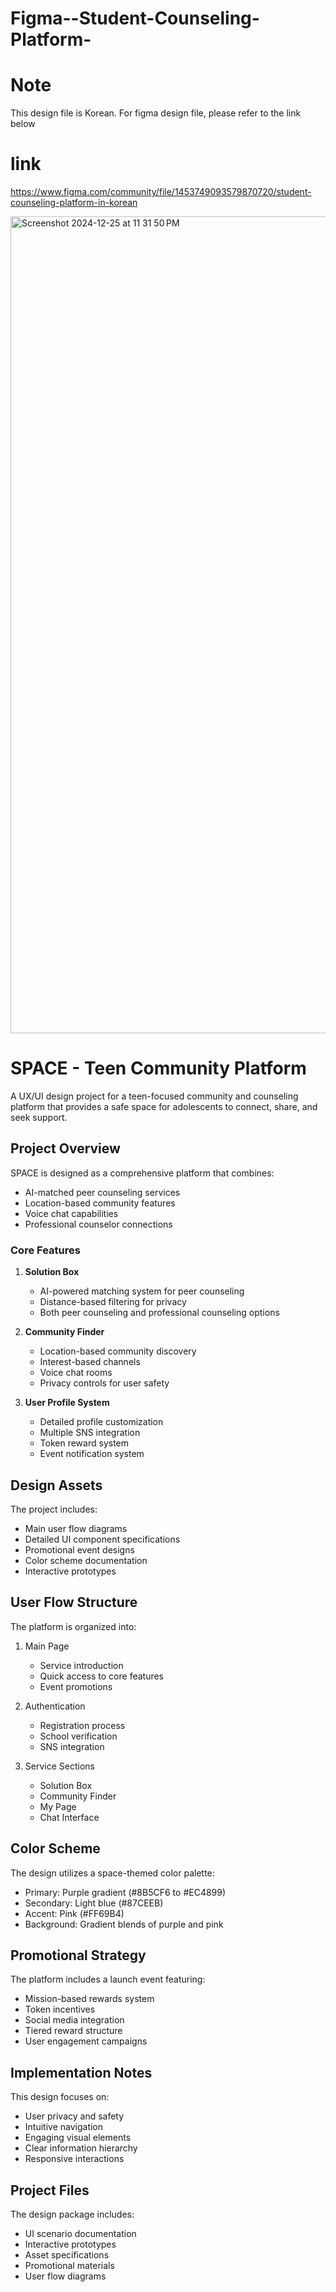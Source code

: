 # Figma--Student-Counseling-Platform-

# Note 
This design file is Korean. For figma design file, please refer to the link below 
# link
https://www.figma.com/community/file/1453749093579870720/student-counseling-platform-in-korean

<img width="1307" alt="Screenshot 2024-12-25 at 11 31 50 PM" src="https://github.com/user-attachments/assets/9465d98e-c550-40a7-bc25-ea6dcde70c63" />


# SPACE - Teen Community Platform

A UX/UI design project for a teen-focused community and counseling platform that provides a safe space for adolescents to connect, share, and seek support.

## Project Overview

SPACE is designed as a comprehensive platform that combines:
- AI-matched peer counseling services
- Location-based community features
- Voice chat capabilities
- Professional counselor connections

### Core Features

1. **Solution Box**
   - AI-powered matching system for peer counseling
   - Distance-based filtering for privacy
   - Both peer counseling and professional counseling options

2. **Community Finder**
   - Location-based community discovery
   - Interest-based channels
   - Voice chat rooms
   - Privacy controls for user safety

3. **User Profile System**
   - Detailed profile customization
   - Multiple SNS integration
   - Token reward system
   - Event notification system

## Design Assets

The project includes:
- Main user flow diagrams
- Detailed UI component specifications
- Promotional event designs
- Color scheme documentation
- Interactive prototypes

## User Flow Structure

The platform is organized into:
1. Main Page
   - Service introduction
   - Quick access to core features
   - Event promotions

2. Authentication
   - Registration process
   - School verification
   - SNS integration

3. Service Sections
   - Solution Box
   - Community Finder
   - My Page
   - Chat Interface

## Color Scheme

The design utilizes a space-themed color palette:
- Primary: Purple gradient (#8B5CF6 to #EC4899)
- Secondary: Light blue (#87CEEB)
- Accent: Pink (#FF69B4)
- Background: Gradient blends of purple and pink

## Promotional Strategy

The platform includes a launch event featuring:
- Mission-based rewards system
- Token incentives
- Social media integration
- Tiered reward structure
- User engagement campaigns

## Implementation Notes

This design focuses on:
- User privacy and safety
- Intuitive navigation
- Engaging visual elements
- Clear information hierarchy
- Responsive interactions

## Project Files

The design package includes:
- UI scenario documentation
- Interactive prototypes
- Asset specifications
- Promotional materials
- User flow diagrams
